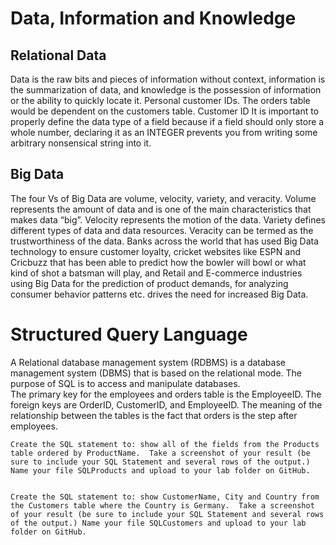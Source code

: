 # Data, Information and Knowledge

## Relational Data

Data is the raw bits and pieces of information without context, information is the summarization of data, and knowledge is the possession of information or the ability to quickly locate it.
Personal customer IDs. 
The orders table would be dependent on the customers table.
Customer ID
It is important to properly define the data type of a field because if a field should only store a whole number, declaring it as an INTEGER prevents you from writing some arbitrary nonsensical string into it.

## Big Data

The four Vs of Big Data are volume, velocity, variety, and veracity. Volume represents the amount of data and is one of the main characteristics that makes data “big”. Velocity represents the motion of the data. Variety defines different types of data and data resources. Veracity can be termed as the trustworthiness of the data.
Banks across the world that has used Big Data technology to ensure customer loyalty, cricket websites like ESPN and Cricbuzz that has been able to predict how the bowler will bowl or what kind of shot a batsman will play, and Retail and E-commerce industries using Big Data for the prediction of product demands, for analyzing consumer behavior patterns etc. drives the need for increased Big Data.

# Structured Query Language

A Relational database management system (RDBMS) is a database management system (DBMS) that is based on the relational mode. The purpose of SQL is to access and manipulate databases.     
The primary key for the employees and orders table is the EmployeeID. The foreign keys are OrderID, CustomerID, and EmployeeID. The meaning of the relationship between the tables is the fact that orders is the step after employees.

    Create the SQL statement to: show all of the fields from the Products table ordered by ProductName.  Take a screenshot of your result (be sure to include your SQL Statement and several rows of the output.)  Name your file SQLProducts and upload to your lab folder on GitHub. 
     

    Create the SQL statement to: show CustomerName, City and Country from the Customers table where the Country is Germany.  Take a screenshot of your result (be sure to include your SQL Statement and several rows of the output.) Name your file SQLCustomers and upload to your lab folder on GitHub. 
     


